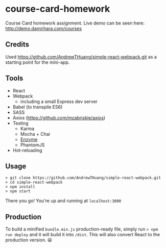 # course-card-homework

Course Card homework assignment. Live demo can be seen here: http://demo.damirhara.com/courses

## Credits
Used https://github.com/AndrewTHuang/simple-react-webpack.git as a starting point for the mini-app.

## Tools
* React
* Webpack
  * including a small Express dev server
* Babel (to transpile ES6)
* SASS
* Axios (https://github.com/mzabriskie/axios)
* Testing
  * Karma
  * Mocha + Chai
  * [Enzyme](http://airbnb.io/enzyme/)
  * PhantomJS
* Hot-reloading

## Usage
```
> git clone https://github.com/AndrewTHuang/simple-react-webpack.git
> cd simple-react-webpack
> npm install
> npm start
```

There you go! You're up and running at ```localhost:3000```

## Production
To build a minified `bundle.min.js` production-ready file, simply run `> npm run deploy` and it will build it into `/dist`. This will also convert React to the production version. 😃
